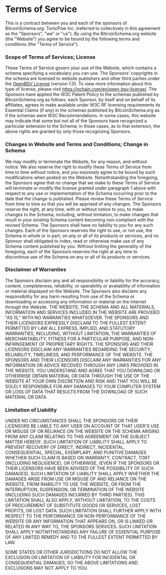 # Terms of Service

This is a contract between you and each of the sponsors of BitcoinSchema.org: TonicPow Inc. (referred to collectively in this agreement as the "Sponsors", "we" or "us"). By using the BitcoinSchema.org website (the "Website") you agree to be bound by the following terms and conditions (the "Terms of Service").

### Scope of Terms of Services; License

These Terms of Service govern your use of the Website, which contains a schema specifying a vocabulary you can use. The Sponsors' copyrights in the schema are licensed to website publishers and other third parties under the [OpenBSV License](https://github.com/bitcoinschema/schema/blob/master/LICENSE) (version 1.0). To view more information about this type of license, please visit https://nchain.com/en/open-bsv-license/. The Sponsors have applied the W3C Patent Policy to the schemas published by BitcoinSchema.org as follows: each Sponsor, by itself and on behalf of its affiliates, agrees to make available under W3C RF licensing requirements its Essential Claims (if any) in the schemas published by BitcoinSchema.org as if the schemas were W3C Recommendations. In some cases, this website may indicate that some but not all of the Sponsors have recognized a particular extension to the Schema; in those cases, as to that extension, the above rights are granted by only those recognizing Sponsors.

### Changes in Website and Terms and Conditions; Change in Schema

We may modify or terminate the Website, for any reason, and without notice. We also reserve the right to modify these Terms of Service from time to time without notice, and you expressly agree to be bound by such modifications when posted on the Website. Notwithstanding the foregoing, the Sponsors agree that no change that we make to these Terms of Service will terminate or modify the license granted under paragraph 1 above with respect to any use or implementation of the Schema occurring prior to the date that the change is published. Please review these Terms of Service from time to time so that you will be apprised of any changes. The Sponsors reserve the right, at any time, with or without notice to you, to make changes to the Schema, including, without limitation, to make changes that result in your existing Schema content becoming non-compliant with the revised Schema. The Sponsors shall have no liability to you for any such changes. Each of the Sponsors reserves the right to use, or not use, the Schema in whole or in part, on any or all of its products or services, and no Sponsor shall obligated to index, read or otherwise make use of any Schema content published by you. Without limiting the generality of the foregoing, each of the Sponsors reserves the right at any time to discontinue use of the Schema on any or all of its products or services.

### Disclaimer of Warranties

The Sponsors disclaim any and all responsibility or liability for the accuracy, content, completeness, reliability, or operability or availability of information or material displayed on the Website. The Sponsors also disclaim any responsibility for any harm resulting from use of the Schema or downloading or accessing any information or material on the Internet through the Website. THE WEBSITE, THE SCHEMA AND ALL MATERIALS, INFORMATION AND SERVICES INCLUDED IN THE WEBSITE ARE PROVIDED "AS IS," WITH NO WARRANTIES WHATSOEVER. THE SPONSORS AND THEIR LICENSORS EXPRESSLY DISCLAIM TO THE FULLEST EXTENT PERMITTED BY LAW ALL EXPRESS, IMPLIED, AND STATUTORY WARRANTIES, INCLUDING, WITHOUT LIMITATION, THE WARRANTIES OF MERCHANTABILITY, FITNESS FOR A PARTICULAR PURPOSE, AND NON-INFRINGEMENT OF PROPRIETARY RIGHTS. THE SPONSORS AND THEIR LICENSORS DISCLAIM ANY WARRANTIES REGARDING THE SECURITY, RELIABILITY, TIMELINESS, AND PERFORMANCE OF THE WEBSITE. THE SPONSORS AND THEIR LICENSORS DISCLAIM ANY WARRANTIES FOR ANY INFORMATION OR ADVICE RECEIVED THROUGH ANY LINKS PROVIDED IN THE WEBSITE. YOU UNDERSTAND AND AGREE THAT YOU DOWNLOAD OR OTHERWISE OBTAIN MATERIAL OR DATA THROUGH THE USE OF THE WEBSITE AT YOUR OWN DISCRETION AND RISK AND THAT YOU WILL BE SOLELY RESPONSIBLE FOR ANY DAMAGES TO YOUR COMPUTER SYSTEM OR LOSS OF DATA THAT RESULTS FROM THE DOWNLOAD OF SUCH MATERIAL OR DATA.

### Limitation of Liability

UNDER NO CIRCUMSTANCES SHALL THE SPONSORS OR THEIR LICENSORS BE LIABLE TO ANY USER ON ACCOUNT OF THAT USER'S USE OR MISUSE OF OR RELIANCE ON THE WEBSITE OR THE SCHEMA ARISING FROM ANY CLAIM RELATING TO THIS AGREEMENT OR THE SUBJECT MATTER HEREOF. SUCH LIMITATION OF LIABILITY SHALL APPLY TO PREVENT RECOVERY OF DIRECT, INDIRECT, INCIDENTAL, CONSEQUENTIAL, SPECIAL, EXEMPLARY, AND PUNITIVE DAMAGES WHETHER SUCH CLAIM IS BASED ON WARRANTY, CONTRACT, TORT (INCLUDING NEGLIGENCE), OR OTHERWISE, (EVEN IF THE SPONSORS OR THEIR LICENSORS HAVE BEEN ADVISED OF THE POSSIBILITY OF SUCH DAMAGES). SUCH LIMITATION OF LIABILITY SHALL APPLY WHETHER THE DAMAGES ARISE FROM USE OR MISUSE OF AND RELIANCE ON THE WEBSITE, FROM INABILITY TO USE THE WEBSITE, OR FROM THE INTERRUPTION, SUSPENSION, OR TERMINATION OF THE WEBSITE (INCLUDING SUCH DAMAGES INCURRED BY THIRD PARTIES). THIS LIMITATION SHALL ALSO APPLY, WITHOUT LIMITATION, TO THE COSTS OF PROCUREMENT OF SUBSTITUTE GOODS OR SERVICES, LOST PROFITS, OR LOST DATA. SUCH LIMITATION SHALL FURTHER APPLY WITH RESPECT TO THE PERFORMANCE OR NON-PERFORMANCE OF THE WEBSITE OR ANY INFORMATION THAT APPEARS ON, OR IS LINKED OR RELATED IN ANY WAY TO, THE SPONSORS SERVICES. SUCH LIMITATION SHALL APPLY NOTWITHSTANDING ANY FAILURE OF ESSENTIAL PURPOSE OF ANY LIMITED REMEDY AND TO THE FULLEST EXTENT PERMITTED BY LAW.

SOME STATES OR OTHER JURISDICTIONS DO NOT ALLOW THE EXCLUSION OR LIMITATION OF LIABILITY FOR INCIDENTAL OR CONSEQUENTIAL DAMAGES, SO THE ABOVE LIMITATIONS AND EXCLUSIONS MAY NOT APPLY TO YOU.
